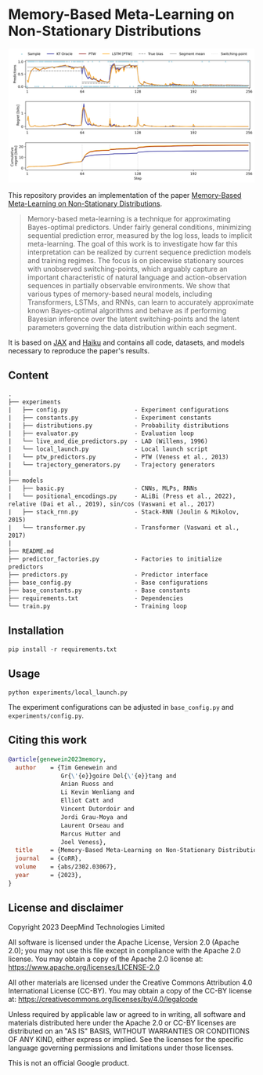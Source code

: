 # Memory-Based Meta-Learning on Non-Stationary Distributions

<p align="center">
  <img src="https://raw.githubusercontent.com/deepmind/nonstationary_mbml/master/overview.svg" alt="Overview figure"/>
</p>

This repository provides an implementation of the paper [Memory-Based Meta-Learning on Non-Stationary Distributions]().

> Memory-based meta-learning is a technique for approximating Bayes-optimal predictors.
> Under fairly general conditions, minimizing sequential prediction error, measured by the log loss, leads to implicit meta-learning.
> The goal of this work is to investigate how far this interpretation can be realized by current sequence prediction models and training regimes.
> The focus is on piecewise stationary sources with unobserved switching-points, which arguably capture an important characteristic of natural language and action-observation sequences in partially observable environments.
> We show that various types of memory-based neural models, including Transformers, LSTMs, and RNNs, can learn to accurately approximate known Bayes-optimal algorithms and behave as if performing Bayesian inference over the latent switching-points and the latent parameters governing the data distribution within each segment.

It is based on [JAX](https://jax.readthedocs.io) and [Haiku](https://dm-haiku.readthedocs.io) and contains all code, datasets, and models necessary to reproduce the paper's results.


## Content

```
.
├── experiments
|   ├── config.py                   - Experiment configurations
|   ├── constants.py                - Experiment constants
|   ├── distributions.py            - Probability distributions
|   ├── evaluator.py                - Evaluation loop
|   └── live_and_die_predictors.py  - LAD (Willems, 1996)
|   └── local_launch.py             - Local launch script
|   └── ptw_predictors.py           - PTW (Veness et al., 2013)
|   └── trajectory_generators.py    - Trajectory generators
|
├── models
|   ├── basic.py                    - CNNs, MLPs, RNNs
|   └── positional_encodings.py     - ALiBi (Press et al., 2022), relative (Dai et al., 2019), sin/cos (Vaswani et al., 2017)
|   ├── stack_rnn.py                - Stack-RNN (Joulin & Mikolov, 2015)
|   └── transformer.py              - Transformer (Vaswani et al., 2017)
|
├── README.md
├── predictor_factories.py          - Factories to initialize predictors
├── predictors.py                   - Predictor interface
├── base_config.py                  - Base configurations
├── base_constants.py               - Base constants
├── requirements.txt                - Dependencies
└── train.py                        - Training loop
```


## Installation

```
pip install -r requirements.txt
```


## Usage

```
python experiments/local_launch.py
```

The experiment configurations can be adjusted in `base_config.py` and
`experiments/config.py`.


## Citing this work

```bibtex
@article{genewein2023memory,
  author    = {Tim Genewein and
               Gr{\'{e}}goire Del{\'{e}}tang and
               Anian Ruoss and
               Li Kevin Wenliang and
               Elliot Catt and
               Vincent Dutordoir and
               Jordi Grau-Moya and
               Laurent Orseau and
               Marcus Hutter and
               Joel Veness},
  title     = {Memory-Based Meta-Learning on Non-Stationary Distributions},
  journal   = {CoRR},
  volume    = {abs/2302.03067},
  year      = {2023},
}
```


## License and disclaimer

Copyright 2023 DeepMind Technologies Limited

All software is licensed under the Apache License, Version 2.0 (Apache 2.0);
you may not use this file except in compliance with the Apache 2.0 license.
You may obtain a copy of the Apache 2.0 license at:
https://www.apache.org/licenses/LICENSE-2.0

All other materials are licensed under the Creative Commons Attribution 4.0
International License (CC-BY). You may obtain a copy of the CC-BY license at:
https://creativecommons.org/licenses/by/4.0/legalcode

Unless required by applicable law or agreed to in writing, all software and
materials distributed here under the Apache 2.0 or CC-BY licenses are
distributed on an "AS IS" BASIS, WITHOUT WARRANTIES OR CONDITIONS OF ANY KIND,
either express or implied. See the licenses for the specific language governing
permissions and limitations under those licenses.

This is not an official Google product.
